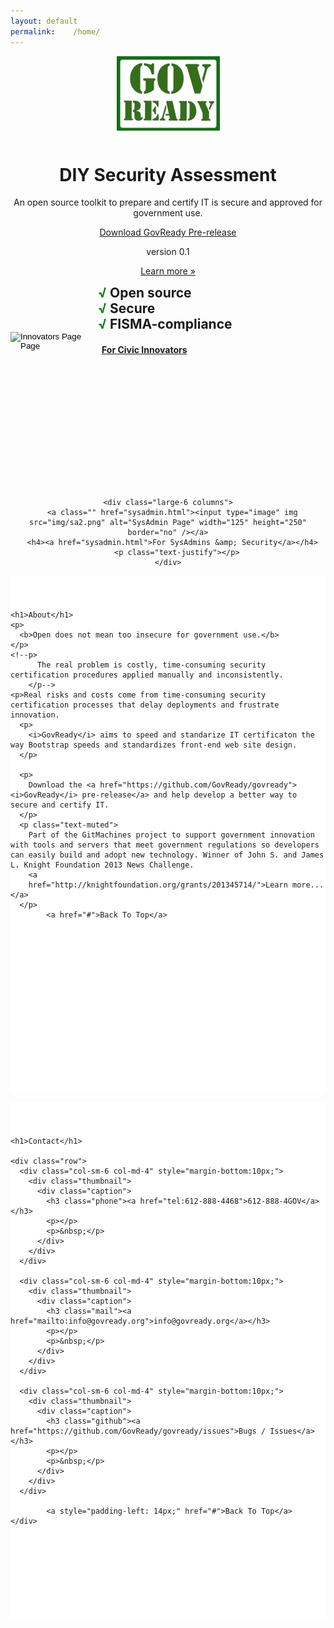 ```yaml
---
layout: default 
permalink:    /home/
---
```


<!-- Main jumbotron for a primary marketing message or call to action -->
<div class="jumbotron">
  <div class="container" style="text-align:center;">
    <img src="img/govreadylogo.jpg" alt="GovReady Logo" style="margin:0 0 12px 0;" />
    <h1>DIY Security Assessment</h1>
    <p>An open source toolkit to prepare and certify IT is secure and approved for government use.
    </p>
    <p><a href="https://github.com/GovReady/govready">Download GovReady Pre-release</a>
    </p>
    <p class="version">version 0.1</p>
    <p><a href="#about" class="btn btn-primary btn-lg">Learn more &raquo;</a>
    </p>


<div class="row">
    <div class="" style="text-align:center;">
    <!--h2>From zero to civic hero faster</h2-->
    <!--h2>Tools for faster, government-ready innovation</h2-->
    <!--h2>Making open source FISMA-compliant for government use</h2-->
    <!--h2>FISMA-compliant open source for government</h2-->
    <!--h2>Make your open source IT ready for government</h2-->
    <h2 style="width:490px;margin:auto;border:0px solid blue;text-align:left;padding-left:140px;"><span style="color:green">√</span> Open source <br><span style="color:green">√</span> Secure <br><span style="color:green">√</span> FISMA-compliance</h2>
    </div>
  </div>


  <div class="row">
    <div class="large-6 columns">
      <a class="" href="innovators.html"><input type="image" img src="img/ci2.png" alt="Innovators Page Page" width="125" height="250" border="no"/></a>
      <h4><a class="" href="innovators.html">For Civic Innovators</a></h4>
      <p class="text-justify"></p>
    </div>

    <div class="large-6 columns">
      <a class="" href="sysadmin.html"><input type="image" img src="img/sa2.png" alt="SysAdmin Page" width="125" height="250" border="no" /></a>
      <h4><a href="sysadmin.html">For SysAdmins &amp; Security</a></h4>
        <p class="text-justify"></p>
    </div>
  </div> 

    
  </div>
</div>

</div>
<!-- /container -->

<a name="about" style=""></a>
<div class="" style="background-color: #fff;padding:40px 0 48px 0;min-height: 740px;">
  <div class="container lg-font col-sm-12">

    <h1>About</h1>
    <p>
      <b>Open does not mean too insecure for government use.</b>
    </p>
    <!--p>
          The real problem is costly, time-consuming security certification procedures applied manually and inconsistently.
        </p-->
    <p>Real risks and costs come from time-consuming security certification processes that delay deployments and frustrate innovation.
      <p>
        <i>GovReady</i> aims to speed and standarize IT certificaton the way Bootstrap speeds and standardizes front-end web site design.
      </p>

      <p>
        Download the <a href="https://github.com/GovReady/govready"><i>GovReady</i> pre-release</a> and help develop a better way to secure and certify IT.
      </p>
      <p class="text-muted">
        Part of the GitMachines project to support government innovation with tools and servers that meet government regulations so developers can easily build and adopt new technology. Winner of John S. and James L. Knight Foundation 2013 News Challenge.
        <a
        href="http://knightfoundation.org/grants/201345714/">Learn more...</a>
      </p>
			<a href="#">Back To Top</a>

  </div>
</div>

<a name="contact" style=""></a>
<div class="" style="background-color: white;padding:40px 0 48px 0;min-height: 740px;">
  <div class="container col-sm-12">

    <h1>Contact</h1>

    <div class="row">
      <div class="col-sm-6 col-md-4" style="margin-bottom:10px;">
        <div class="thumbnail">
          <div class="caption">
            <h3 class="phone"><a href="tel:612-888-4468">612-888-4GOV</a></h3>
            <p></p>
            <p>&nbsp;</p>
          </div>
        </div>
      </div>

      <div class="col-sm-6 col-md-4" style="margin-bottom:10px;">
        <div class="thumbnail">
          <div class="caption">
            <h3 class="mail"><a href="mailto:info@govready.org">info@govready.org</a></h3>
            <p></p>
            <p>&nbsp;</p>
          </div>
        </div>
      </div>

      <div class="col-sm-6 col-md-4" style="margin-bottom:10px;">
        <div class="thumbnail">
          <div class="caption">
            <h3 class="github"><a href="https://github.com/GovReady/govready/issues">Bugs / Issues</a></h3>
            <p></p>
            <p>&nbsp;</p>
          </div>
        </div>
      </div>

			<a style="padding-left: 14px;" href="#">Back To Top</a>
    </div>

  </div>
</div>

